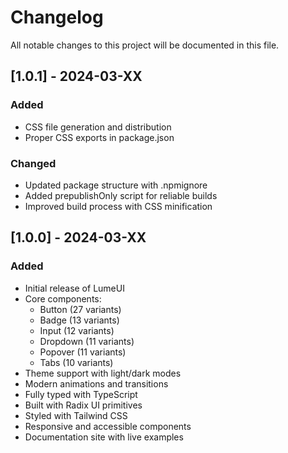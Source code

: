 # Changelog

All notable changes to this project will be documented in this file.

## [1.0.1] - 2024-03-XX

### Added

- CSS file generation and distribution
- Proper CSS exports in package.json

### Changed

- Updated package structure with .npmignore
- Added prepublishOnly script for reliable builds
- Improved build process with CSS minification

## [1.0.0] - 2024-03-XX

### Added

- Initial release of LumeUI
- Core components:
  - Button (27 variants)
  - Badge (13 variants)
  - Input (12 variants)
  - Dropdown (11 variants)
  - Popover (11 variants)
  - Tabs (10 variants)
- Theme support with light/dark modes
- Modern animations and transitions
- Fully typed with TypeScript
- Built with Radix UI primitives
- Styled with Tailwind CSS
- Responsive and accessible components
- Documentation site with live examples
